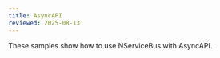 ```yaml
---
title: AsyncAPI
reviewed: 2025-08-13
---
```


These samples show how to use NServiceBus with AsyncAPI.
